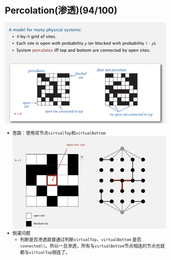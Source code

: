 # Percolation(渗透)(94/100)
![alt text](../../images/image-4.png)
* 思路：使用双节点`virtualTop`和`virtualBottom`
  ![alt text](../../images/image-5.png)
* 倒灌问题
  * 判断是否渗透直接通过判断`virtualTop`、`virtualBottom` 是否`connected()`。所以一旦渗透，所有与`virtualBottom`节点相连的节点也就都与`virtualTop`相连了。
